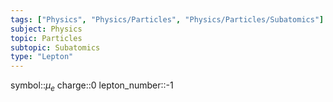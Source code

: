 ```yaml
---
tags: ["Physics", "Physics/Particles", "Physics/Particles/Subatomics"]
subject: Physics
topic: Particles
subtopic: Subatomics
type: "Lepton"
---
```


symbol::$\mu_e$
charge::0
lepton_number::-1